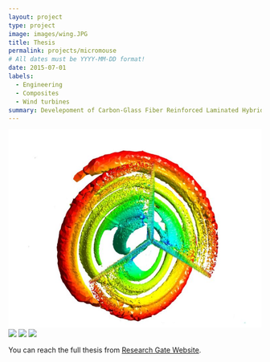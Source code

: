 ```yaml
---
layout: project
type: project
image: images/wing.JPG
title: Thesis
permalink: projects/micromouse
# All dates must be YYYY-MM-DD format!
date: 2015-07-01
labels:
  - Engineering
  - Composites
  - Wind turbines
summary: Develepoment of Carbon-Glass Fiber Reinforced Laminated Hybrid Composites.
---
```


<div class="ui small rounded images">
  <img class="ui image" src="../images/wing.JPG">
  <img class="ui image" src="../images/micromouse-robot-2.jpg">
  <img class="ui image" src="../images/micromouse.jpg">
  <img class="ui image" src="../images/micromouse-circuit.png">
</div>


You can reach the full thesis from [Research Gate Website](http://dx.doi.org/10.13140/RG.2.2.26843.08483).



